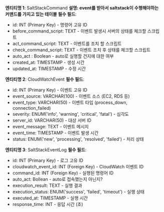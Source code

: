 **엔티티명 1**: SaltStackCommand
**설명: event를 받아서 saltstack이 수행해야하는 커맨드를 가지고 있는 테이블**
**필수 필드**:
- id: INT (Primary Key) - 명령어 고유 ID
- before_command_script: TEXT - 이벤트 발생시 서버의 상태를 체크할 스크립트
- act_command_script: TEXT - 이벤트를 조치 할 스크립트
- check_command_script: TEXT - 이벤트 조치 후 상태를 체크할 스크립트
- auto_act : Boolean - auto로 실행할 건지에 대한 여부
- created_at: TIMESTAMP - 생성 시간
- updated_at: TIMESTAMP - 수정 시간

**엔티티명 2**: CloudWatchEvent
**필수 필드**:
- id: INT (Primary Key) - 이벤트 고유 ID
- event_source: VARCHAR(100) - 이벤트 소스 (EC2, RDS 등)
- event_type: VARCHAR(50) - 이벤트 타입 (process_down, connection_failed)
- severity: ENUM('info', 'warning', 'critical', 'fatal') - 심각도
- server_id: VARCHAR(50) - 대상 서버 ID
- event_message: TEXT - 이벤트 메시지
- event_time: TIMESTAMP - 이벤트 발생 시간
- status: ENUM('new', 'processing', 'resolved', 'failed') - 처리 상태

**엔티티명 3**: SaltStackEventLog
**필수 필드**:
- id: INT (Primary Key) - 로그 고유 ID
- cloudwatch_event_id: INT (Foreign Key) - CloudWatch 이벤트 ID
- command_id: INT (Foreign Key) - 실행된 명령어 ID
- auto_act: Bollean - auto로 접속했는지 아닌지?
- execution_result: TEXT - 실행 결과
- execution_status: ENUM('success', 'failed', 'timeout') - 실행 상태
- executed_at: TIMESTAMP - 실행 시간
- response_time: INT - 응답 시간 (초)

